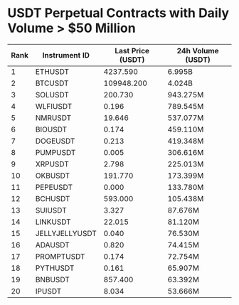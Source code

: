 # USDT Perpetual Contracts with Daily Volume > $50 Million

| Rank | Instrument ID | Last Price (USDT) | 24h Volume (USDT) |
|------|---------------|-------------------|-------------------|
| 1 | ETHUSDT | 4237.590 | 6.995B |
| 2 | BTCUSDT | 109948.200 | 4.024B |
| 3 | SOLUSDT | 200.730 | 943.275M |
| 4 | WLFIUSDT | 0.196 | 789.545M |
| 5 | NMRUSDT | 19.646 | 537.077M |
| 6 | BIOUSDT | 0.174 | 459.110M |
| 7 | DOGEUSDT | 0.213 | 419.348M |
| 8 | PUMPUSDT | 0.005 | 306.616M |
| 9 | XRPUSDT | 2.798 | 225.013M |
| 10 | OKBUSDT | 191.770 | 173.399M |
| 11 | PEPEUSDT | 0.000 | 133.780M |
| 12 | BCHUSDT | 593.000 | 105.438M |
| 13 | SUIUSDT | 3.327 | 87.676M |
| 14 | LINKUSDT | 22.015 | 81.120M |
| 15 | JELLYJELLYUSDT | 0.040 | 76.530M |
| 16 | ADAUSDT | 0.820 | 74.415M |
| 17 | PROMPTUSDT | 0.174 | 72.754M |
| 18 | PYTHUSDT | 0.161 | 65.907M |
| 19 | BNBUSDT | 857.400 | 63.392M |
| 20 | IPUSDT | 8.034 | 53.666M |
